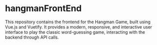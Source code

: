 # hangmanFrontEnd
This repository contains the frontend for the Hangman Game, built using Vue.js and Vuetify. It provides a modern, responsive, and interactive user interface to play the classic word-guessing game, interacting with the backend through API calls.
